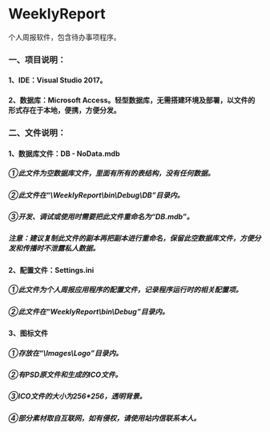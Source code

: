 # WeeklyReport
个人周报软件，包含待办事项程序。<br>

### 一、项目说明：
#### 1、IDE：Visual Studio 2017。
#### 2、数据库：Microsoft Access。轻型数据库，无需搭建环境及部署，以文件的形式存在于本地，便携，方便分发。

### 二、文件说明：
#### 1、数据库文件：DB - NoData.mdb
##### ①此文件为空数据库文件，里面有所有的表结构，没有任何数据。
##### ②此文件在“\WeeklyReport\bin\Debug\DB”目录内。
##### ③开发、调试或使用时需要把此文件重命名为“DB.mdb”。
##### 注意：建议复制此文件的副本再把副本进行重命名，保留此空数据库文件，方便分发和传播时不泄露私人数据。
#### 2、配置文件：Settings.ini
##### ①此文件为个人周报应用程序的配置文件，记录程序运行时的相关配置项。
##### ②此文件在“WeeklyReport\bin\Debug”目录内。
#### 3、图标文件
##### ①存放在“\Images\Logo”目录内。
##### ②有PSD原文件和生成的ICO文件。
##### ③ICO文件的大小为256*256，透明背景。
##### ④部分素材取自互联网，如有侵权，请使用站内信联系本人。
